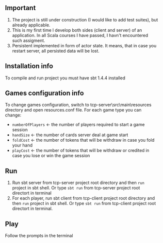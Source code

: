 ## Important

1. The project is still under construction (I would like to add test suites), but already applicable.
2. This is my first time I develop both sides (client and server) of an application. In all Scala courses I have passed, I havn't encountered such assigment.
3. Persistent implemented in form of actor state. It means, that in case you restart server, all persisted data will be lost.


## Installation info

To compile and run project you must have sbt 1.4.4 installed

## Games configuration info
To change games configuration, switch to tcp-server\src\main\resources directory and open resources.conf file.
For each game type you can change:
- ```numberOfPlayers``` <- the number of players required to start a game session
- ```handSize``` <- the number of cards server deal at game start
- ```foldCost``` <- the number of tokens that will be withdraw in case you fold your hand
- ```playCost``` <- the number of tokens that will be withdraw or credited in case you lose or win the game session


## Run

1. Run sbt server from tcp-server project root directory and then ```run``` project in sbt shell. Or type ```sbt run``` from tcp-server project root directort in terminal
2. For each player, run sbt client from tcp-client project root directory and then ```run``` project in sbt shell. Or type ```sbt run``` from tcp-client project root directort in terminal.

## Play

Follow the prompts in the terminal

